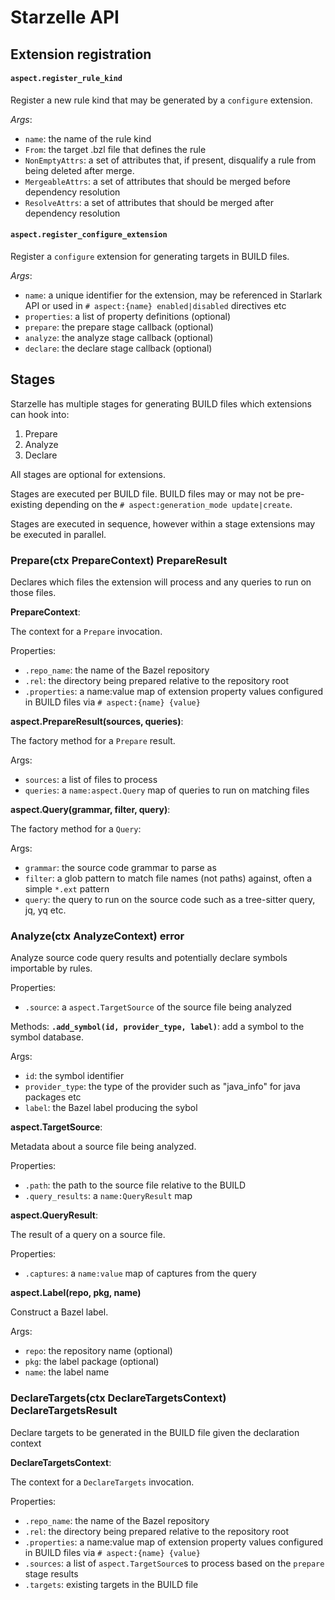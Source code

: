 # Starzelle API

## Extension registration

#### `aspect.register_rule_kind`

Register a new rule kind that may be generated by a `configure` extension.

*Args*:
- `name`: the name of the rule kind
- `From`: the target .bzl file that defines the rule
- `NonEmptyAttrs`: a set of attributes that, if present, disqualify a rule from being deleted after merge.
- `MergeableAttrs`: a set of attributes that should be merged before dependency resolution
- `ResolveAttrs`: a set of attributes that should be merged after dependency resolution

#### `aspect.register_configure_extension`

Register a `configure` extension for generating targets in BUILD files.

*Args*:
- `name`: a unique identifier for the extension, may be referenced in Starlark API or used in `# aspect:{name} enabled|disabled` directives etc
- `properties`: a list of property definitions (optional)
- `prepare`: the prepare stage callback (optional)
- `analyze`: the analyze stage callback (optional)
- `declare`: the declare stage callback (optional)

## Stages

Starzelle has multiple stages for generating BUILD files which extensions can hook into:

1. Prepare
2. Analyze
3. Declare

All stages are optional for extensions.

Stages are executed per BUILD file. BUILD files may or may not be pre-existing depending on the `# aspect:generation_mode update|create`.

Stages are executed in sequence, however within a stage extensions may be executed in parallel.

### Prepare(ctx PrepareContext) PrepareResult

Declares which files the extension will process and any queries to run on those files.

**PrepareContext**:

The context for a `Prepare` invocation.

Properties:
* `.repo_name`: the name of the Bazel repository
* `.rel`: the directory being prepared relative to the repository root
* `.properties`: a name:value map of extension property values configured in BUILD files via `# aspect:{name} {value}`

**aspect.PrepareResult(sources, queries)**:

The factory method for a `Prepare` result.

Args:
* `sources`: a list of files to process
* `queries`: a `name:aspect.Query` map of queries to run on matching files

**aspect.Query(grammar, filter, query)**:

The factory method for a `Query`:

Args:
* `grammar`: the source code grammar to parse as
* `filter`: a glob pattern to match file names (not paths) against, often a simple `*.ext` pattern
* `query`: the query to run on the source code such as a tree-sitter query, jq, yq etc.

### Analyze(ctx AnalyzeContext) error

Analyze source code query results and potentially declare symbols importable by rules.

Properties:
* `.source`: a `aspect.TargetSource` of the source file being analyzed

Methods:
**`.add_symbol(id, provider_type, label)`**: add a symbol to the symbol database.

Args:
* `id`: the symbol identifier
* `provider_type`: the type of the provider such as "java_info" for java packages etc
* `label`: the Bazel label producing the sybol

**aspect.TargetSource**:

Metadata about a source file being analyzed.

Properties:
* `.path`: the path to the source file relative to the BUILD
* `.query_results`: a `name:QueryResult` map

**aspect.QueryResult**:

The result of a query on a source file.

Properties:
* `.captures`: a `name:value` map of captures from the query


**aspect.Label(repo, pkg, name)**

Construct a Bazel label.

Args:
* `repo`: the repository name (optional)
* `pkg`: the label package (optional)
* `name`: the label name

### DeclareTargets(ctx DeclareTargetsContext) DeclareTargetsResult

Declare targets to be generated in the BUILD file given the declaration context

**DeclareTargetsContext**:

The context for a `DeclareTargets` invocation.

Properties:
* `.repo_name`: the name of the Bazel repository
* `.rel`: the directory being prepared relative to the repository root
* `.properties`: a name:value map of extension property values configured in BUILD files via `# aspect:{name} {value}`
* `.sources`: a list of `aspect.TargetSource`s to process based on the `prepare` stage results
* `.targets`: existing targets in the BUILD file
